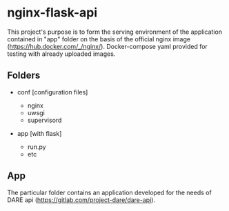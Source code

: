 # nginx-flask-api

This project's purpose is to form the serving environment of the application contained in "app" folder on the basis of the official nginx image (https://hub.docker.com/_/nginx/).
Docker-compose yaml provided for testing with already uploaded images.

## Folders

* conf [configuration files]
    * nginx 
    * uwsgi 
    * supervisord 
    
* app [with flask]
    * run.py
    * etc

## App

The particular folder contains an application developed for the needs of DARE api (https://gitlab.com/project-dare/dare-api).


